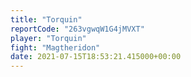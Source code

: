 ```yaml
---
title: "Torquin"
reportCode: "263vgwqW1G4jMVXT"
player: "Torquin"
fight: "Magtheridon"
date: 2021-07-15T18:53:21.415000+00:00
---
```

